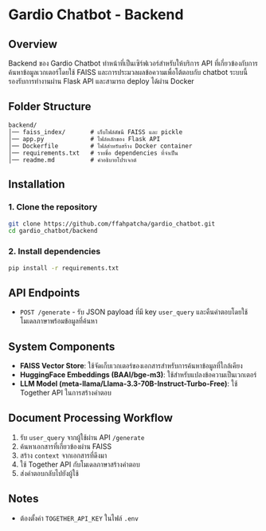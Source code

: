 # Gardio Chatbot - Backend

## Overview
Backend ของ Gardio Chatbot ทำหน้าที่เป็นเซิร์ฟเวอร์สำหรับให้บริการ API ที่เกี่ยวข้องกับการค้นหาข้อมูลเวกเตอร์โดยใช้ FAISS และการประมวลผลข้อความเพื่อโต้ตอบกับ chatbot ระบบนี้รองรับการทำงานผ่าน Flask API และสามารถ deploy ได้ผ่าน Docker

## Folder Structure
```
backend/
│── faiss_index/       # เก็บไฟล์ดัชนี FAISS และ pickle
│── app.py             # ไฟล์หลักของ Flask API
│── Dockerfile         # ไฟล์สำหรับสร้าง Docker container
│── requirements.txt   # รายชื่อ dependencies ที่จำเป็น
│── readme.md          # คำอธิบายโปรเจกต์
```

## Installation
### 1. Clone the repository
```bash
git clone https://github.com/ffahpatcha/gardio_chatbot.git
cd gardio_chatbot/backend
```

### 2. Install dependencies
```bash
pip install -r requirements.txt
```


## API Endpoints
- `POST /generate` - รับ JSON payload ที่มี key `user_query` และคืนคำตอบโดยใช้โมเดลภาษาพร้อมข้อมูลที่ค้นหา

## System Components
- **FAISS Vector Store**: ใช้จัดเก็บเวกเตอร์ของเอกสารสำหรับการค้นหาข้อมูลที่ใกล้เคียง
- **HuggingFace Embeddings (BAAI/bge-m3)**: ใช้สำหรับแปลงข้อความเป็นเวกเตอร์
- **LLM Model (meta-llama/Llama-3.3-70B-Instruct-Turbo-Free)**: ใช้ Together API ในการสร้างคำตอบ

## Document Processing Workflow
1. รับ `user_query` จากผู้ใช้ผ่าน API `/generate`
2. ค้นหาเอกสารที่เกี่ยวข้องผ่าน FAISS
3. สร้าง `context` จากเอกสารที่ดึงมา
4. ใช้ Together API กับโมเดลภาษาสร้างคำตอบ
5. ส่งคำตอบกลับไปยังผู้ใช้

## Notes
- ต้องตั้งค่า `TOGETHER_API_KEY` ในไฟล์ `.env`
